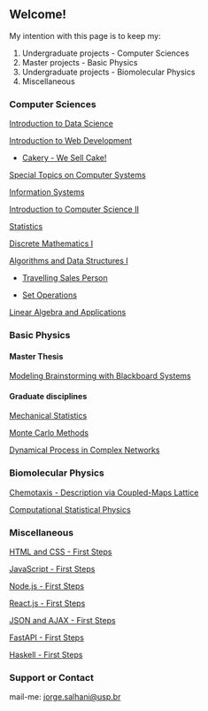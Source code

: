 ## Welcome!

My intention with this page is to keep my:
1.  Undergraduate projects - Computer Sciences 
2.  Master projects - Basic Physics
3.  Undergraduate projects - Biomolecular Physics
4.  Miscellaneous 

### Computer Sciences

[Introduction to Data Science](https://github.com/jorgesalhani/IntroDataScience)

[Introduction to Web Development](https://github.com/jorgesalhani/IntroWebDevelopment)

- [Cakery - We Sell Cake!](https://github.com/jorgesalhani/StoreWebProject) 

[Special Topics on Computer Systems](https://github.com/jorgesalhani/SocialNetworkBlockchain)

[Information Systems](https://github.com/jorgesalhani/InformationSystems)

[Introduction to Computer Science II](https://github.com/jorgesalhani/IntroCienciaComp2)

[Statistics](https://github.com/jorgesalhani/Statistics/)

[Discrete Mathematics I](https://github.com/jorgesalhani/DiscreteMaths1/)

[Algorithms and Data Structures I](https://github.com/jorgesalhani/AlgorithmsDataStructure1)

- [Travelling Sales Person](https://github.com/jorgesalhani/TravellingSalesPerson) 

- [Set Operations](https://github.com/jorgesalhani/SetOperations) 

[Linear Algebra and Applications](https://github.com/jorgesalhani/LinearAlgebraApplications)

### Basic Physics

#### Master Thesis

[Modeling Brainstorming with Blackboard Systems](https://github.com/jorgesalhani/BlackboardSystems)

#### Graduate disciplines

[Mechanical Statistics](https://github.com/jorgesalhani/MechanicalStatistics)

[Monte Carlo Methods](https://github.com/jorgesalhani/MonteCarloMethods)

[Dynamical Process in Complex Networks](https://github.com/jorgesalhani/ComplexNetworkDynamics)

### Biomolecular Physics

[Chemotaxis - Description via Coupled-Maps Lattice](https://github.com/jorgesalhani/ConclusionThesisBsc)

[Computational Statistical Physics](https://github.com/jorgesalhani/CompStatisticalPhysics)

### Miscellaneous

[HTML and CSS - First Steps](https://github.com/jorgesalhani/LearningCSS_HTML)

[JavaScript - First Steps](https://github.com/jorgesalhani/LearningJS)

[Node.js - First Steps](https://github.com/jorgesalhani/LearningNodeJs)

[React.js - First Steps](https://github.com/jorgesalhani/LearningReactjs)

[JSON and AJAX - First Steps](https://github.com/jorgesalhani/LearningAjax)

[FastAPI - First Steps](https://github.com/jorgesalhani/LearningFastAPI)

[Haskell - First Steps](https://github.com/jorgesalhani/LearningHaskell)

### Support or Contact

mail-me: jorge.salhani@usp.br
